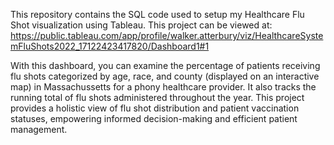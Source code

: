 This repository contains the SQL code used to setup my Healthcare Flu Shot visualization using Tableau. This project can be viewed at: https://public.tableau.com/app/profile/walker.atterbury/viz/HealthcareSystemFluShots2022_17122423417820/Dashboard1#1

With this dashboard, you can examine the percentage of patients receiving flu shots categorized by age, race, and county (displayed on an interactive map) in Massachussetts for a phony healthcare provider. It also tracks the running total of flu shots administered throughout the year. This project provides a holistic view of flu shot distribution and patient vaccination statuses, empowering informed decision-making and efficient patient management.

